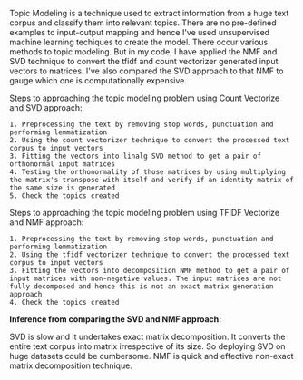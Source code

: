 Topic Modeling is a technique used to extract information from a huge text corpus and classify them into relevant topics. There are no pre-defined examples to input-output mapping and hence I've used unsupervised machine learning techiques to create the model. There occur various methods to topic modeling. But in my code, I have applied the NMF and SVD technique to convert the tfidf and count vectorizer generated input vectors to matrices. I've also compared the SVD approach to that NMF to gauge which one is computationally expensive. 

Steps to approaching the topic modeling problem using Count Vectorize and SVD approach:

    1. Preprocessing the text by removing stop words, punctuation and performing lemmatization
    2. Using the count vectorizer technique to convert the processed text corpus to input vectors
    3. Fitting the vectors into linalg SVD method to get a pair of orthonormal input matrices 
    4. Testing the orthonormality of those matrices by using multiplying the matrix's transpose with itself and verify if an identity matrix of the same size is generated 
    5. Check the topics created

Steps to approaching the topic modeling problem using TFIDF Vectorize and NMF approach:

    1. Preprocessing the text by removing stop words, punctuation and performing lemmatization
    2. Using the tfidf vectorizer technique to convert the processed text corpus to input vectors
    3. Fitting the vectors into decomposition NMF method to get a pair of input matrices with non-negative values. The input matrices are not fully decomposed and hence this is not an exact matrix generation approach
    4. Check the topics created
    
**Inference from comparing the SVD and NMF approach:**

SVD is slow and it undertakes exact matrix decomposition. It converts the entire text corpus into matrix irrespective of its size. So deploying SVD on huge datasets could be cumbersome. 
NMF is quick and effective non-exact matrix decomposition technique. 
